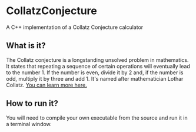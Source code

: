 # CollatzConjecture
A C++ implementation of a Collatz Conjecture calculator
## What is it?
The Collatz conjecture is a longstanding unsolved problem in mathematics. It states that repeating a sequence of certain operations will eventually lead to the number 1. If the number is even, divide it by 2 and, if the number is odd, multiply it by three and add 1. It's named after mathematician Lothar Collatz.
[You can learn more here.](https://en.wikipedia.org/wiki/Collatz_conjecture)
## How to run it?
You will need to compile your own executable from the source and run it in a terminal window.
